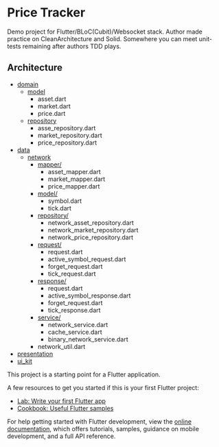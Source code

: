 # Price Tracker

Demo project for Flutter/BLoC(Cubit)/Websocket stack. Author made practice on CleanArchitecture and Solid. Somewhere you can meet unit-tests remaining after authors TDD plays.

## Architecture

- [domain]()
  * [model]()
    * asset.dart
    * market.dart
    * price.dart
  * [repository]()
    * asse_repository.dart
    * market_repository.dart
    * price_repository.dart
- [data]()
  * [network]()
    * [mapper/]()
      * asset_mapper.dart
      * market_mapper.dart
      * price_mapper.dart
    * [model/]()
      * symbol.dart
      * tick.dart
    * [repository/]()
      * network_asset_repository.dart
      * network_market_repository.dart
      * network_price_repository.dart
    * [request/]()
      * request.dart
      * active_symbol_request.dart
      * forget_request.dart
      * tick_request.dart
    * [response/]()
      * request.dart
      * active_symbol_response.dart
      * forget_request.dart
      * tick_response.dart
    * [service/]()
      * network_service.dart
      * cache_service.dart
      * binary_network_service.dart
    * network_util.dart
- [presentation]()
- [ui_kit]()

This project is a starting point for a Flutter application.

A few resources to get you started if this is your first Flutter project:

- [Lab: Write your first Flutter app](https://docs.flutter.dev/get-started/codelab)
- [Cookbook: Useful Flutter samples](https://docs.flutter.dev/cookbook)

For help getting started with Flutter development, view the
[online documentation](https://docs.flutter.dev/), which offers tutorials,
samples, guidance on mobile development, and a full API reference.
